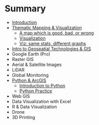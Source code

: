 # Summary

* [Introduction](README.md)
* [Thematic Mapping & Visualization](ThematicMapping-Viz.md/ThematicMapping&Viz.md)
  * [A map which is good, bad, or wrong](ThematicMapping-Viz.md/ThematicMapping&Viz/a-mpa-good-bad-and-wrong.md)
  * [Visualization](ThematicMapping-Viz.md/ThematicMapping&Viz/visualization.md)
  * [Viz: same stats, different graphs](ThematicMapping-Viz.md/ThematicMapping&Viz/viz-same-stats-different-graphs.md)
* [Intro to Geospatial Technologies & GIS](intro-to-geospatial-technologies-and-gis.md)
* Google Earth \(Pro\)
* Raster GIS
* Aerial & Satellite Images
* LiDAR
* Global Monitoring
* [Python & ArcGIS](python-and-arcgis.md)
  * [Introduction to Python](python-and-arcgis/intro-to-python.md)
  * [Python Practice](python-and-arcgis/python-practice.md)
* Web GIS
* Data Visualization with Excel
* R & Data Visualization
* Drone
* 3D Printing

